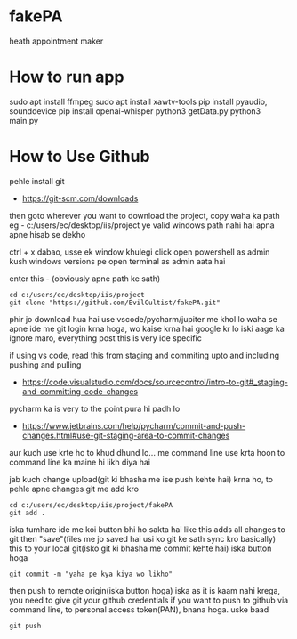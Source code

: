 # fakePA
heath appointment maker

# How to run app

sudo apt install ffmpeg
sudo apt install xawtv-tools
pip install pyaudio, sounddevice
pip install openai-whisper
python3 getData.py
python3 main.py

# How to Use Github

pehle install git
- https://git-scm.com/downloads

then goto wherever you want to download the project, copy waha ka path
eg - c:/users/ec/desktop/iis/project
ye valid windows path nahi hai apna apne hisab se dekho

ctrl + x dabao, usse ek window khulegi
click open powershell as admin
kush windows versions pe open terminal as admin aata hai

enter this - (obviously apne path ke sath)
```
cd c:/users/ec/desktop/iis/project
git clone "https://github.com/EvilCultist/fakePA.git"
```

phir jo download hua hai use vscode/pycharm/jupiter me khol lo
waha se apne ide me git login krna hoga, wo kaise krna hai google kr lo
iski aage ka ignore maro, everything post this is very ide specific

if using vs code, read this from staging and commiting upto and including pushing and pulling
- https://code.visualstudio.com/docs/sourcecontrol/intro-to-git#_staging-and-committing-code-changes

pycharm ka is very to the point pura hi padh lo
- https://www.jetbrains.com/help/pycharm/commit-and-push-changes.html#use-git-staging-area-to-commit-changes

aur kuch use krte ho to khud dhund lo...
me command line use krta hoon to command line ka maine hi likh diya hai


jab kuch change upload(git ki bhasha me ise push kehte hai) krna ho,
to pehle apne changes git me add kro
```
cd c:/users/ec/desktop/iis/project/fakePA
git add .
```
iska tumhare ide me koi button bhi ho sakta hai
like this adds all changes to git
then "save"(files me jo saved hai usi ko git ke sath sync kro basically) this to your local git(isko git ki bhasha me commit kehte hai)
iska button hoga
```
git commit -m "yaha pe kya kiya wo likho"
```

then push to remote origin(iska button hoga)
iska as it is kaam nahi krega, you need to give git your github credentials if you want to push to github via command line, to personal access token(PAN), bnana hoga. uske baad
```
git push
```

